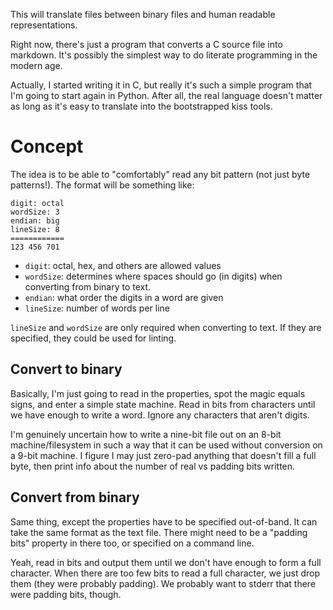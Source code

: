 This will translate files between binary files and human readable representations.

Right now, there's just a program that converts a C source file into markdown.
It's possibly the simplest way to do literate programming in the modern age.

Actually, I started writing it in C, but really it's such a simple program that I'm going to start again in Python.
After all, the real language doesn't matter as long as it's easy to translate into the bootstrapped kiss tools.

# Concept

The idea is to be able to "comfortably" read any bit pattern (not just byte patterns!).
The format will be something like:

```
digit: octal
wordSize: 3
endian: big
lineSize: 8
============
123 456 701
```

- `digit`: octal, hex, and others are allowed values
- `wordSize`: determines where spaces should go (in digits) when converting from binary to text.
- `endian`: what order the digits in a word are given
- `lineSize`: number of words per line

`lineSize` and `wordSize` are only required when converting to text. If they are specified, they could be used for linting.

## Convert to binary

Basically, I'm just going to read in the properties, spot the magic equals signs, and enter a simple state machine.
Read in bits from characters until we have enough to write a word.
Ignore any characters that aren't digits.

I'm genuinely uncertain how to write a nine-bit file out on an 8-bit machine/filesystem in such a way that it can be used without conversion on a 9-bit machine.
I figure I may just zero-pad anything that doesn't fill a full byte, then print info about the number of real vs padding bits written.

## Convert from binary

Same thing, except the properties have to be specified out-of-band.
It can take the same format as the text file.
There might need to be a "padding bits" property in there too, or specified on a command line.

Yeah, read in bits and output them until we don't have enough to form a full character.
When there are too few bits to read a full character, we just drop them (they were probably padding).
We probably want to stderr that there were padding bits, though.
